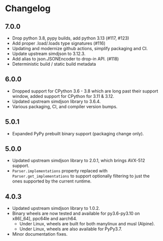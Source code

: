 # Changelog

## 7.0.0

- Drop python 3.8, pypy builds, add python 3.13 (#117, #123)
- Add proper .load/.loads type signatures (#116)
- Updating and modernize github actions, simplify packaging and CI.
- Update upstream simdjson to 3.12.3.
- Add alias to json.JSONEncoder to drop-in API. (#118)
- Deterministic build / static build metadata

## 6.0.0

- Dropped support for CPython 3.6 - 3.8 which are long past their support window,
  added support for CPython for 3.11 & 3.12.
- Updated upstream simdjson library to 3.6.4.
- Various packaging, CI, and compiler version bumps.

## 5.0.1

- Expanded PyPy prebuilt binary support (packaging change only).

## 5.0.0

- Updated upstream simdjson library to 2.0.1, which brings AVX-512 support.
- `Parser.implementations` property replaced with `Parser.get_implementations`
  to support optionally filtering to just the ones supported by the current
  runtime.

## 4.0.3

- Updated upstream simdjson library to 1.0.2.
- Binary wheels are now tested and available for py3.6-py3.10 on x86[_64],
  ppc64le and aarch64.
  - Under Linux, wheels are built for both manylinux and musl (Alpine).
  - Under Linux, wheels are also available for PyPy3.7.
- Minor documentation fixes.
